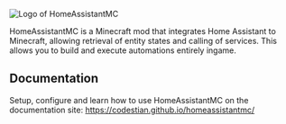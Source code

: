 ![Logo of HomeAssistantMC](https://i.imgur.com/9SMxBA5.png)

HomeAssistantMC is a Minecraft mod that integrates Home Assistant to Minecraft, allowing retrieval of entity states and calling of services. This allows you to build and execute automations entirely ingame.

## Documentation
Setup, configure and learn how to use HomeAssistantMC on the documentation site: https://codestian.github.io/homeassistantmc/
